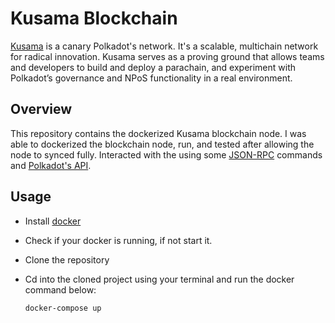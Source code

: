 # Kusama Blockchain 

[Kusama](https://kusama.network/) is a canary Polkadot's network. It's a scalable, multichain network for radical innovation. Kusama serves as a proving ground that allows teams and developers to build and deploy a parachain, and experiment with Polkadot’s governance and NPoS functionality in a real environment.


## Overview

This repository contains the dockerized Kusama blockchain node. I was able to dockerized the blockchain node, run, and tested after allowing the node to synced fully. Interacted with the using some [JSON-RPC](https://polkadot.js.org/docs/substrate/rpc) commands and [Polkadot's API](https://polkadot.js.org/docs/api). 


## Usage 
- Install [docker](https://docs.docker.com/get-docker/)
- Check if your docker is running, if not start it. 
- Clone the repository
- Cd into the cloned project using your terminal and run the docker command below:

    ```shell
    docker-compose up
    ```

